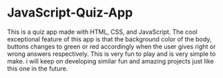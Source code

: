 # JavaScript-Quiz-App
This is a quiz app made with HTML, CSS, and JavaScript. The cool exceptional feature of this app is that the background color of the body, buttons changes to green or red accordingly when the user gives right or wrong answers respectively. This is very fun to play and is very simple to make. i will keep on developing similar fun and amazing projects just like this one in the future. 
